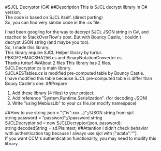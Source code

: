 #SJCL Decryptor (C#)
##Description
This is SJCL decrypt library in C# version.  
The code is based on SJCL itself. (direct porting)  
So, you can find very similar code in the .cs file.

I had been googling for the way to decrypt SJCL JSON string in C#,
 and reached to StackOverFlow's post.
But with Bouncy Castle, I couldn't decrypt JSON string (and maybe you too).  
So, I made this library.  
This library require SJCL Helper library by turtur.  
PBKDF2HMACSHA256.cs and BinaryNotationConverter.cs.  
Thanks turtur!
##About 2 files
This library has 2 files.  
SJCLDecryptor.cs is main library.  
SJCLAESTables.cs is modified pre-computed table by Bouncy Castle.  
I have modified this table because SJCL pre-computed table is
 differ than Boucy Castle's one.
##Prepare
1. Add these library (4 files) to your project.
2. Add reference "System.Runtime.Serialization". (for decoding JSON)
3. Write "using MebiusLib" to your cs file.(or modify namespace)

##How to use
string json = "{"iv":xxx...}";//JSON string from sjcl  
string password = "password";//password string  
SJCLDecryptor sd = new SJCLDecryptor(json, password);  
string decodedString = sd.Plaintext;
##Attention
I didn't check behavior with authentication tag because I always use sjcl with ["adata":""].  
If you want CCM's authentication functionality, you may need to modify this library.